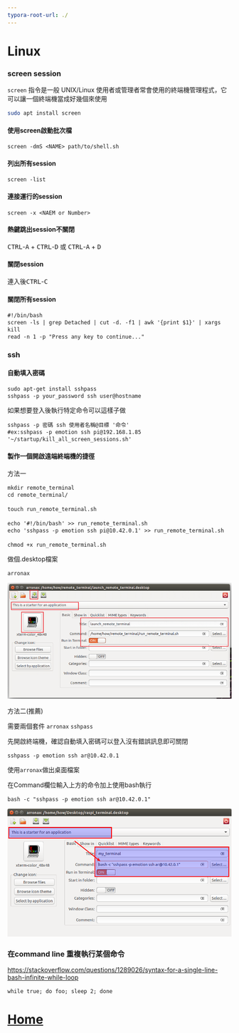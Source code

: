 ```yaml
---
typora-root-url: ./
---
```


# Linux

### screen session

`screen` 指令是一般 UNIX/Linux 使用者或管理者常會使用的終端機管理程式，它可以讓一個終端機當成好幾個來使用

```sh
sudo apt install screen
```

#### 使用screen啟動批次檔

```shell
screen -dmS <NAME> path/to/shell.sh
```
#### 列出所有session

```shell
screen -list
```

#### 連接運行的session

```shell
screen -x <NAEM or Number>
```

#### 熱鍵跳出session不關閉

<kbd>CTRL</kbd>-<kbd>A</kbd> + <kbd>CTRL</kbd>-<kbd>D</kbd> 或 <kbd>CTRL</kbd>-<kbd>A</kbd> + <kbd>D</kbd> 

#### 關閉session

連入後<kbd>CTRL</kbd>-<kbd>C</kbd>

#### 關閉所有session

```shell
#!/bin/bash
screen -ls | grep Detached | cut -d. -f1 | awk '{print $1}' | xargs kill
read -n 1 -p "Press any key to continue..."
```



### ssh

#### 自動填入密碼

```shell
sudo apt-get install sshpass
sshpass -p your_password ssh user@hostname
```

如果想要登入後執行特定命令可以這樣子做

```shell
sshpass -p 密碼 ssh 使用者名稱@目標 '命令'
#ex:sshpass -p emotion ssh pi@192.168.1.85  '~/startup/kill_all_screen_sessions.sh'
```



#### 製作一個開啟遠端終端機的捷徑

方法一

```shell
mkdir remote_terminal
cd remote_terminal/

touch run_remote_terminal.sh

echo '#!/bin/bash' >> run_remote_terminal.sh
echo 'sshpass -p emotion ssh pi@10.42.0.1' >> run_remote_terminal.sh

chmod +x run_remote_terminal.sh
```

做個.desktop檔案

```shell
arronax
```

![](./pic/Linux-001.png)



方法二(推薦)

需要兩個套件 `arronax` `sshpass`

先開啟終端機，確認自動填入密碼可以登入沒有錯誤訊息即可關閉

```shell
sshpass -p emotion ssh ar@10.42.0.1
```

使用`arronax`做出桌面檔案

在Command欄位輸入上方的命令加上使用bash執行

```shell
bash -c "sshpass -p emotion ssh ar@10.42.0.1"
```

![](./pic/Linux-002.png)













### 在command line 重複執行某個命令

https://stackoverflow.com/questions/1289026/syntax-for-a-single-line-bash-infinite-while-loop

```shell
while true; do foo; sleep 2; done
```



# [Home](./Home.md)



